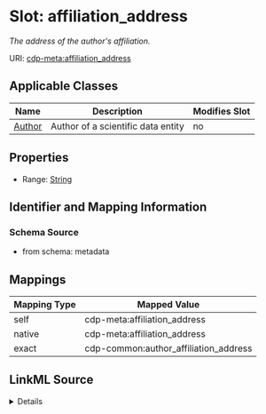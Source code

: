 

# Slot: affiliation_address


_The address of the author's affiliation._



URI: [cdp-meta:affiliation_address](metadataaffiliation_address)



<!-- no inheritance hierarchy -->





## Applicable Classes

| Name | Description | Modifies Slot |
| --- | --- | --- |
| [Author](Author.md) | Author of a scientific data entity |  no  |







## Properties

* Range: [String](String.md)





## Identifier and Mapping Information







### Schema Source


* from schema: metadata




## Mappings

| Mapping Type | Mapped Value |
| ---  | ---  |
| self | cdp-meta:affiliation_address |
| native | cdp-meta:affiliation_address |
| exact | cdp-common:author_affiliation_address |




## LinkML Source

<details>
```yaml
name: affiliation_address
description: The address of the author's affiliation.
from_schema: metadata
exact_mappings:
- cdp-common:author_affiliation_address
rank: 1000
alias: affiliation_address
owner: Author
domain_of:
- Author
range: string
inlined: true
inlined_as_list: true

```
</details>
